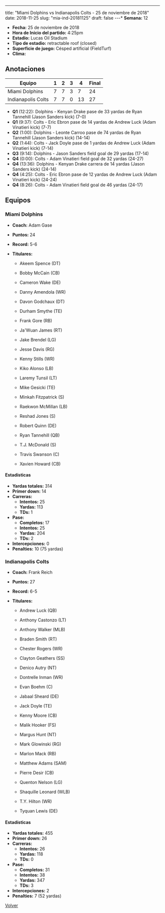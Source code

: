 ---
title: "Miami Dolphins vs Indianapolis Colts - 25 de noviembre de 2018"
date: 2018-11-25
slug: "mia-ind-20181125"
draft: false
---* **Semana:** 12
* **Fecha:** 25 de noviembre de 2018
* **Hora de Inicio del partido:** 4:25pm
* **Estadio:** Lucas Oil Stadium
* **Tipo de estadio:** retractable roof (closed)
* **Superficie de juego:** Césped artificial (FieldTurf)
* **Clima:** 




## Anotaciones
| Equipo | 1 | 2 | 3 | 4 | Final |
|--------|---|---|---|---|-------|
| Miami Dolphins  | 7 | 7 | 3 | 7  | 24 |
| Indianapolis Colts  | 7 | 7 | 0 | 13  | 27 |
* **Q1** (12:22): Dolphins - Kenyan Drake pase de 33 yardas de Ryan Tannehill (Jason Sanders kick) (7-0)
* **Q1** (9:37): Colts - Eric Ebron pase de 14 yardas de Andrew Luck (Adam Vinatieri kick) (7-7)
* **Q2** (1:00): Dolphins - Leonte Carroo pase de 74 yardas de Ryan Tannehill (Jason Sanders kick) (14-14)
* **Q2** (1:44): Colts - Jack Doyle pase de 1 yardas de Andrew Luck (Adam Vinatieri kick) (7-14)
* **Q3** (9:14): Dolphins - Jason Sanders field goal de 29 yardas (17-14)
* **Q4** (0:00): Colts - Adam Vinatieri field goal de 32 yardas (24-27)
* **Q4** (13:36): Dolphins - Kenyan Drake carrera de 14 yardas (Jason Sanders kick) (24-14)
* **Q4** (4:25): Colts - Eric Ebron pase de 12 yardas de Andrew Luck (Adam Vinatieri kick) (24-24)
* **Q4** (8:26): Colts - Adam Vinatieri field goal de 46 yardas (24-17)


## Equipos


### Miami Dolphins
* **Coach:** Adam Gase
* **Puntos:** 24
* **Record:** 5-6
* **Titulares:** 

  * Akeem Spence (DT) 

  * Bobby McCain (CB) 

  * Cameron Wake (DE) 

  * Danny Amendola (WR) 

  * Davon Godchaux (DT) 

  * Durham Smythe (TE) 

  * Frank Gore (RB) 

  * Ja'Wuan James (RT) 

  * Jake Brendel (LG) 

  * Jesse Davis (RG) 

  * Kenny Stills (WR) 

  * Kiko Alonso (LB) 

  * Laremy Tunsil (LT) 

  * Mike Gesicki (TE) 

  * Minkah Fitzpatrick (S) 

  * Raekwon McMillan (LB) 

  * Reshad Jones (S) 

  * Robert Quinn (DE) 

  * Ryan Tannehill (QB) 

  * T.J. McDonald (S) 

  * Travis Swanson (C) 

  * Xavien Howard (CB) 

#### Estadísticas
* **Yardas totales:** 314
* **Primer down:** 14
* **Carreras:**
  * **Intentos:** 25
  * **Yardas:** 113
  * **TDs:** 1
* **Pase:**
  * **Completos:** 17
  * **Intentos:** 25
  * **Yardas:** 204
  * **TDs:** 2
* **Intercepciones:** 0
* **Penalties:** 10 (75 yardas)

### Indianapolis Colts
* **Coach:** Frank Reich
* **Puntos:** 27
* **Record:** 6-5
* **Titulares:** 

  * Andrew Luck (QB) 

  * Anthony Castonzo (LT) 

  * Anthony Walker (MLB) 

  * Braden Smith (RT) 

  * Chester Rogers (WR) 

  * Clayton Geathers (SS) 

  * Denico Autry (NT) 

  * Dontrelle Inman (WR) 

  * Evan Boehm (C) 

  * Jabaal Sheard (DE) 

  * Jack Doyle (TE) 

  * Kenny Moore (CB) 

  * Malik Hooker (FS) 

  * Margus Hunt (NT) 

  * Mark Glowinski (RG) 

  * Marlon Mack (RB) 

  * Matthew Adams (SAM) 

  * Pierre Desir (CB) 

  * Quenton Nelson (LG) 

  * Shaquille Leonard (WLB) 

  * T.Y. Hilton (WR) 

  * Tyquan Lewis (DE) 

#### Estadísticas
* **Yardas totales:** 455
* **Primer down:** 26
* **Carreras:**
  * **Intentos:** 26
  * **Yardas:** 118
  * **TDs:** 0
* **Pase:**
  * **Completos:** 31
  * **Intentos:** 38
  * **Yardas:** 347
  * **TDs:** 3
* **Intercepciones:** 2
* **Penalties:** 7 (52 yardas)


[Volver](/historia/2018)
